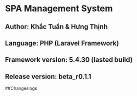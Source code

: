 # SPA Management System 
## Author: Khắc Tuấn & Hưng Thịnh
## Language: PHP (Laravel Framework)
## Framework version: 5.4.30 (lasted build)
## Release version: beta_r0.1.1
##Changeslogs

